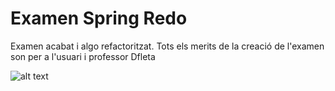 # Examen Spring Redo
 
Examen acabat i algo refactoritzat.
Tots els merits de la creació de l'examen son per a l'usuari i professor Dfleta

![alt text](https://upload.wikimedia.org/wikipedia/commons/9/90/Touched_by_His_Noodly_Appendage_HD.jpg) 
